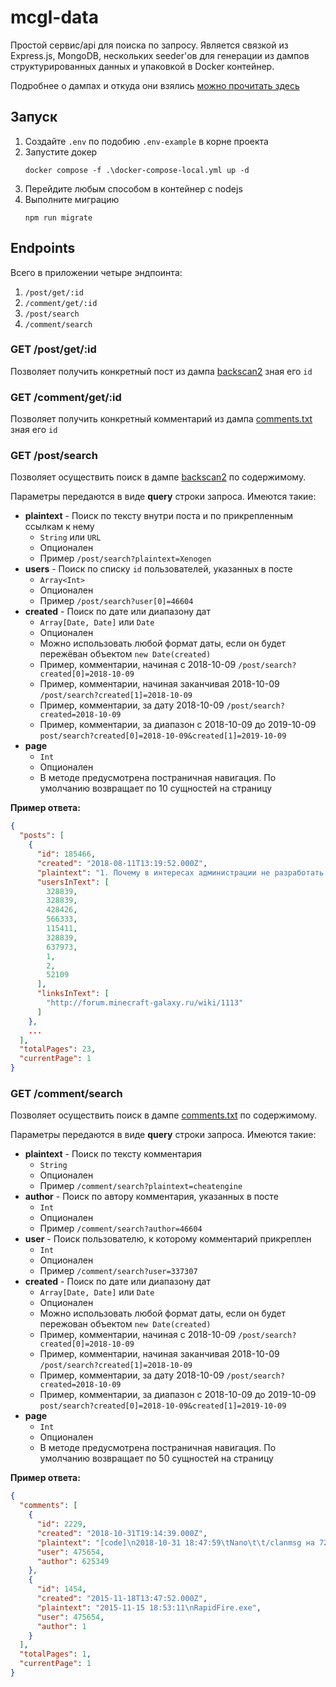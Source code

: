 # mcgl-data

Простой сервис/api для поиска по запросу. Является связкой из Express.js, MongoDB, нескольких seeder'ов для генерации из
дампов структурированных данных и упаковкой в Docker контейнер.

Подробнее о дампах и откуда они взялись [можно прочитать здесь](/DUMPS.md)

## Запуск

1. Создайте `.env` по подобию `.env-example` в корне проекта
2. Запустите докер
    ```shell
    docker compose -f .\docker-compose-local.yml up -d
    ```
3. Перейдите любым способом в контейнер с nodejs
4. Выполните миграцию
    ```shell
    npm run migrate
    ```

## Endpoints

Всего в приложении четыре эндпоинта:

1. `/post/get/:id`
2. `/comment/get/:id`
3. `/post/search`
4. `/comment/search`

### GET /post/get/:id

Позволяет получить конкретный пост из дампа [backscan2](/DUMPS.md#backscan2zip) зная его `id`

### GET /comment/get/:id

Позволяет получить конкретный комментарий из дампа [comments.txt](/DUMPS.md#commentstxt) зная его `id`

### GET /post/search

Позволяет осуществить поиск в дампе [backscan2](/DUMPS.md#backscan2zip) по содержимому.

Параметры передаются в виде **query** строки запроса. Имеются такие:

- **plaintext** - Поиск по тексту внутри поста и по прикрепленным ссылкам к нему
    - `String` или `URL`
    - Опционален
    - Пример `/post/search?plaintext=Xenogen`
- **users** - Поиск по списку `id` пользователей, указанных в посте
    - `Array<Int>`
    - Опционален
    - Пример `/post/search?user[0]=46604`
- **created** - Поиск по дате или диапазону дат
    - `Array[Date, Date]` или `Date`
    - Опционален
    - Можно использовать любой формат даты, если он будет пережёван объектом `new Date(created)`
    - Пример, комментарии, начиная с 2018-10-09 `/post/search?created[0]=2018-10-09`
    - Пример, комментарии, начиная заканчивая 2018-10-09 `/post/search?created[1]=2018-10-09`
    - Пример, комментарии, за дату 2018-10-09 `/post/search?created=2018-10-09`
    - Пример, комментарии, за диапазон с 2018-10-09 до 2019-10-09
      `post/search?created[0]=2018-10-09&created[1]=2019-10-09`
- **page**
    - `Int`
    - Опционален
    - В методе предусмотрена постраничная навигация. По умолчанию возвращает по 10 сущностей на страницу

**Пример ответа:**

```json
{
  "posts": [
    {
      "id": 185466,
      "created": "2018-08-11T13:19:52.000Z",
      "plaintext": "1. Почему в интересах администрации не разработать достойную систему защиты, а вставить как можно больше &quot;ловушек&quot; в клиент и забанить как можно больше игроков?\n2. Почему политика администрации в банах изменилась с &quot;наказать игрока&quot; на &quot;выжить неугодного игрока с проекта&quot;?\n3. Когда будет интервью с кем-нибудь, кроме  Laboratory и на вопросы будет отвечать кто-нибудь, кроме  Laboratory?\n4. Когда заберут группу Youtube у игрока  Irman, ведь снимает он откровенный шлак, в отличие от игроков, снимающих действительно качественный контент (например  ClocwerC и  Lykf)?\n5. Пару лет назад  Laboratory опубликовал несколько скриншотов с клиента для разработчиков, о том, как проходила разработка, тесты и с какими интересными моментами он сталкивался. Когда я находился в фокус-группе, я спрашивал  return о возрождении подобной рубрики, на что он ответил относительно положительно. Будет ли по факту возрождение такой рубрики?\n6. Где нынче пропадает истинный состав администрации:  admin,  gen и  acez и занимается ли он проектом вообще?\n7. Когда защитные поля (aka антизаливы) станут защищать только от заливов, а не от взрывов/ураганов/землетрясений/неба/Аллаха?",
      "usersInText": [
        328839,
        328839,
        428426,
        566333,
        115411,
        328839,
        637973,
        1,
        2,
        52109
      ],
      "linksInText": [
        "http://forum.minecraft-galaxy.ru/wiki/1113"
      ]
    },
    ...
  ],
  "totalPages": 23,
  "currentPage": 1
}
```

### GET /comment/search

Позволяет осуществить поиск в дампе [comments.txt](/DUMPS.md#commentstxt) по содержимому.

Параметры передаются в виде **query** строки запроса. Имеются такие:

- **plaintext** - Поиск по тексту комментария
    - `String`
    - Опционален
    - Пример `/comment/search?plaintext=cheatengine`
- **author** - Поиск по автору комментария, указанных в посте
    - `Int`
    - Опционален
    - Пример `/comment/search?author=46604`
- **user** - Поиск пользователю, к которому комментарий прикреплен
    - `Int`
    - Опционален
    - Пример `/comment/search?user=337307`
- **created** - Поиск по дате или диапазону дат
    - `Array[Date, Date]` или `Date`
    - Опционален
    - Можно использовать любой формат даты, если он будет пережован объектом `new Date(created)`
    - Пример, комментарии, начиная с 2018-10-09 `/post/search?created[0]=2018-10-09`
    - Пример, комментарии, начиная заканчивая 2018-10-09 `/post/search?created[1]=2018-10-09`
    - Пример, комментарии, за дату 2018-10-09 `/post/search?created=2018-10-09`
    - Пример, комментарии, за диапазон с 2018-10-09 до 2019-10-09
      `post/search?created[0]=2018-10-09&created[1]=2019-10-09`
- **page**
    - `Int`
    - Опционален
    - В методе предусмотрена постраничная навигация. По умолчанию возвращает по 50 сущностей на страницу

**Пример ответа:**

```json
{
  "comments": [
    {
      "id": 2229,
      "created": "2018-10-31T19:14:39.000Z",
      "plaintext": "[code]\n2018-10-31 18:47:59\tNano\t\t/clanmsg на 7200 ебани меня\n2018-10-31 18:47:36\tNano\t\t/clanmsg я знаю что ты клан чаты чекаешь\n2018-10-31 18:47:28\tNano\t\t/clanmsg забань меня сука\n2018-10-31 18:47:24\tNano\t\t/clanmsg админ,я с твоей пораши вывел несколько зарплат родителей школьников с этого проекта\n\n2018-10-29 11:34:46\tNano\t\t/clanmsg одмен хуй соси\n\n2018-10-28 15:20:23\tNano\t\t/srv Продам читы\n\n2018-10-27 18:39:10\tNano\t\t/msg Devil-ZiM около 10к вывел\n[/code]",
      "user": 475654,
      "author": 625349
    },
    {
      "id": 1454,
      "created": "2015-11-18T13:47:52.000Z",
      "plaintext": "2015-11-15 18:53:11\nRapidFire.exe",
      "user": 475654,
      "author": 1
    }
  ],
  "totalPages": 1,
  "currentPage": 1
}
```

